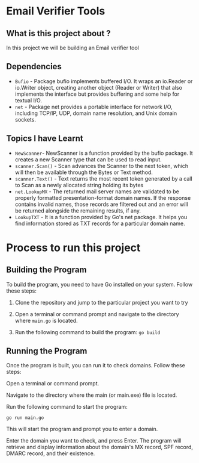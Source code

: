 # Email Verifier Tools

## What is this project about ?

In this project we will be building an Email verifier tool

## Dependencies
- `Bufio` - Package bufio implements buffered I/O. It wraps an io.Reader or io.Writer object, creating another object (Reader or Writer) that also implements the interface but provides buffering and some help for textual I/O.
- `net` - Package net provides a portable interface for network I/O, including TCP/IP, UDP, domain name resolution, and Unix domain sockets.

## Topics I have Learnt
- `NewScanner`- NewScanner is a function provided by the bufio package. It creates a new Scanner type that can be used to read input.
- `scanner.Scan()` - Scan advances the Scanner to the next token, which will then be available through the Bytes or Text method.
- `scanner.Text()` - Text returns the most recent token generated by a call to Scan as a newly allocated string holding its bytes
- `net.LookupMX` - The returned mail server names are validated to be properly formatted presentation-format domain names. If the response contains invalid names, those records are filtered out and an error will be returned alongside the remaining results, if any.
- `LookupTXT` - It is a function provided by Go's net package. It helps you find information stored as TXT records for a particular domain name.

# Process to run this project 

## Building the Program

To build the program, you need to have Go installed on your system. Follow these steps:

1. Clone the repository and jump to the particular project you want to try

2. Open a terminal or command prompt and navigate to the directory where `main.go` is located.

3. Run the following command to build the program:
   ```go build```

## Running the Program
Once the program is built, you can run it to check domains. Follow these steps:

Open a terminal or command prompt.

Navigate to the directory where the main (or main.exe) file is located.

Run the following command to start the program:

```go run main.go```

This will start the program and prompt you to enter a domain.

Enter the domain you want to check, and press Enter. The program will retrieve and display information about the domain's MX record, SPF record, DMARC record, and their existence.
